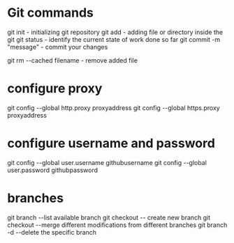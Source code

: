 Git commands
============

git init - initializing git repository
git add - adding file or directory inside the git 
git status - identify the current state of work done so far
git commit -m "message" - commit your changes 

git rm --cached filename - remove added file


configure proxy
===============
git config --global http.proxy proxyaddress
git config --global https.proxy proxyaddress

configure username and password
===============================

git config --global user.username githubusername
git config --global user.password githubpassword


branches
=======

git branch --list available branch
git checkout <branch name> -- create new branch
git checkout <branch name> --merge different modifications from different branches
git branch -d <branch name> --delete the specific branch
